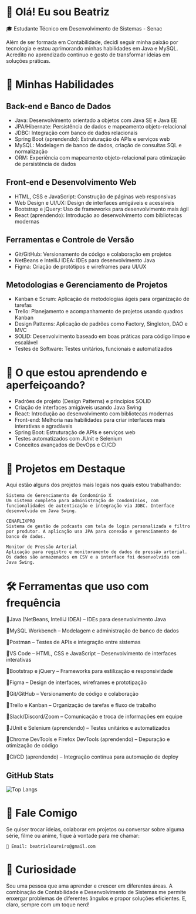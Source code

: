 # 👋 Olá! Eu sou Beatriz
🎓 Estudante Técnico em Desenvolvimento de Sistemas - Senac

Além de ser formada em Contabilidade, decidi seguir minha paixão por tecnologia e estou aprimorando minhas habilidades em Java e MySQL. Acredito no aprendizado contínuo e gosto de transformar ideias em soluções práticas.

# 🚀 Minhas Habilidades

## Back-end e Banco de Dados

   - Java: Desenvolvimento orientado a objetos com Java SE e Java EE
   - JPA/Hibernate: Persistência de dados e mapeamento objeto-relacional
   - JDBC: Integração com banco de dados relacionais
   - Spring Boot (aprendendo): Estruturação de APIs e serviços web
   - MySQL: Modelagem de banco de dados, criação de consultas SQL e normalização
   - ORM: Experiência com mapeamento objeto-relacional para otimização de persistência de dados

## Front-end e Desenvolvimento Web

   - HTML, CSS e JavaScript: Construção de páginas web responsivas
   - Web Design e UI/UX: Design de interfaces amigáveis e acessíveis
   - Bootstrap e jQuery: Uso de frameworks para desenvolvimento mais ágil
   - React (aprendendo): Introdução ao desenvolvimento com bibliotecas modernas

## Ferramentas e Controle de Versão

   - Git/GitHub: Versionamento de código e colaboração em projetos
   - NetBeans e IntelliJ IDEA: IDEs para desenvolvimento Java
   - Figma: Criação de protótipos e wireframes para UI/UX

## Metodologias e Gerenciamento de Projetos

   - Kanban e Scrum: Aplicação de metodologias ágeis para organização de tarefas
   - Trello: Planejamento e acompanhamento de projetos usando quadros Kanban
   - Design Patterns: Aplicação de padrões como Factory, Singleton, DAO e MVC
   - SOLID: Desenvolvimento baseado em boas práticas para código limpo e escalável
   - Testes de Software: Testes unitários, funcionais e automatizados

# 🌱 O que estou aprendendo e aperfeiçoando?

   - Padrões de projeto (Design Patterns) e princípios SOLID
   - Criação de interfaces amigáveis usando Java Swing
   - React: Introdução ao desenvolvimento com bibliotecas modernas
   - Front-end: Melhoria nas habilidades para criar interfaces mais interativas e agradáveis
   - Spring Boot: Estruturação de APIs e serviços web
   - Testes automatizados com JUnit e Selenium
   - Conceitos avançados de DevOps e CI/CD

# 📂 Projetos em Destaque

Aqui estão alguns dos projetos mais legais nos quais estou trabalhando:

    Sistema de Gerenciamento de Condomínio X
    Um sistema completo para administração de condomínios, com funcionalidades de autenticação e integração via JDBC. Interface desenvolvida em Java Swing.

    CENAFLIXPRO
    Sistema de gestão de podcasts com tela de login personalizada e filtro por produtor. A aplicação usa JPA para conexão e gerenciamento de banco de dados.

    Monitor de Pressão Arterial
    Aplicação para registro e monitoramento de dados de pressão arterial. Os dados são armazenados em CSV e a interface foi desenvolvida com Java Swing.

# 🛠️ Ferramentas que uso com frequência

🔹Java (NetBeans, IntelliJ IDEA) – IDEs para desenvolvimento Java

🔹MySQL Workbench – Modelagem e administração de banco de dados

🔹Postman – Testes de APIs e integração entre sistemas

🔹VS Code – HTML, CSS e JavaScript – Desenvolvimento de interfaces interativas

🔹Bootstrap e jQuery – Frameworks para estilização e responsividade

🔹Figma – Design de interfaces, wireframes e prototipação

🔹Git/GitHub – Versionamento de código e colaboração

🔹Trello e Kanban – Organização de tarefas e fluxo de trabalho

🔹Slack/Discord/Zoom – Comunicação e troca de informações em equipe

🔹JUnit e Selenium (aprendendo) – Testes unitários e automatizados

🔹Chrome DevTools e Firefox DevTools (aprendendo) – Depuração e otimização de código

🔹CI/CD (aprendendo) – Integração contínua para automação de deploy

## GitHub Stats

![Top Langs](https://github-readme-stats.vercel.app/api/top-langs/?username=beatrixloureiro&layout=compact&langs_count=8&theme=dark)

# 💬 Fale Comigo
Se quiser trocar ideias, colaborar em projetos ou conversar sobre alguma série, filme ou anime, fique à vontade para me chamar:

    📧 Email: beatrixloureiro@gmail.com

# 🎯 Curiosidade

Sou uma pessoa que ama aprender e crescer em diferentes áreas. A combinação de Contabilidade e Desenvolvimento de Sistemas me permite enxergar problemas de diferentes ângulos e propor soluções eficientes. E, claro, sempre com um toque nerd!
